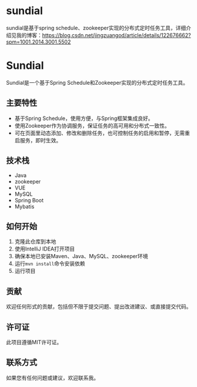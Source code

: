 # sundial

sundial是基于spring schedule、zookeeper实现的分布式定时任务工具，详细介绍见我的博客：https://blog.csdn.net/jingzuangod/article/details/122676662?spm=1001.2014.3001.5502

# Sundial

Sundial是一个基于Spring Schedule和Zookeeper实现的分布式定时任务工具。

## 主要特性

- 基于Spring Schedule，使用方便，与Spring框架集成良好。
- 使用Zookeeper作为协调服务，保证任务的高可用和分布式一致性。
- 可在页面里动态添加、修改和删除任务，也可控制任务的启用和暂停，无需重启服务，即时生效。

## 技术栈

- Java
- zookeeper
- VUE
- MySQL
- Spring Boot
- Mybatis

## 如何开始

1. 克隆此仓库到本地
2. 使用IntelliJ IDEA打开项目
3. 确保本地已安装Maven、Java、MySQL、zookeeper环境
4. 运行`mvn install`命令安装依赖
5. 运行项目

## 贡献

欢迎任何形式的贡献，包括但不限于提交问题、提出改进建议、或直接提交代码。

## 许可证

此项目遵循MIT许可证。

## 联系方式

如果您有任何问题或建议，欢迎联系我。

